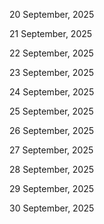20 September, 2025

21 September, 2025

22 September, 2025

23 September, 2025

24 September, 2025

25 September, 2025

26 September, 2025

27 September, 2025

28 September, 2025

29 September, 2025

30 September, 2025
